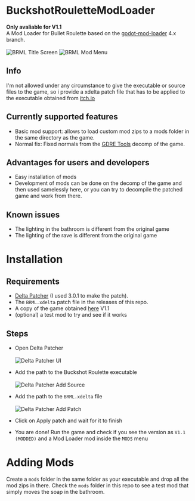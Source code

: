 # BuckshotRouletteModLoader
**Only avaliable for V1.1**\
A Mod Loader for Bullet Roulette based on the [godot-mod-loader](https://github.com/GodotModding/godot-mod-loader) 4.x branch.\
\
![BRML Title Screen](https://github.com/AGO061/BuckshotRouletteModLoader/blob/main/img_docs/BRMLMainScreen.png?raw=true "BRML Title Screen")
![BRML Mod Menu](https://github.com/AGO061/BuckshotRouletteModLoader/blob/main/img_docs/BRMLModMenu.png?raw=true "BRML Mod Menu")
## Info
I'm not allowed under any circumstance to give the executable or source files to the game, so i provide a xdelta patch file that has to be applied to the executable obtained from [itch.io](https://mikeklubnika.itch.io/buckshot-roulette)

## Currently supported features
- Basic mod support: allows to load custom mod zips to a mods folder in the same directory as the game.
- Normal fix: Fixed normals from the [GDRE Tools](https://github.com/bruvzg/gdsdecomp) decomp of the game.

## Advantages for users and developers
- Easy installation of mods
- Development of mods can be done on the decomp of the game and then used samelessly here, or you can try to decompile the patched game and work from there.

## Known issues
- The lighting in the bathroom is different from the original game
- The lighting of the rave is different from the original game

# Installation
## Requirements
- [Delta Patcher](https://www.romhacking.net/utilities/704/) (I used 3.0.1 to make the patch).
- The `BRML.xdelta` patch file in the releases of this repo.
- A copy of the game obtained [here](https://mikeklubnika.itch.io/buckshot-roulette) V1.1
- (optional) a test mod to try and see if it works
## Steps
- Open Delta Patcher\
\
![Delta Patcher UI](https://github.com/AGO061/BuckshotRouletteModLoader/blob/main/img_docs/XdeltaOpen.PNG?raw=true "Delta Patcher UI")

- Add the path to the Buckshot Roulette executable\
\
![Delta Patcher Add Source](https://github.com/AGO061/BuckshotRouletteModLoader/blob/main/img_docs/XdeltaBRSelect.PNG?raw=true "Delta Patcher Add Source")

- Add the path to the `BRML.xdelta` file\
\
![Delta Patcher Add Patch](https://github.com/AGO061/BuckshotRouletteModLoader/blob/main/img_docs/XdeltaPatchSelect.PNG?raw=true "Delta Patcher Add Patch")

- Click on Apply patch and wait for it to finish
- You are done! Run the game and check if you see the version as `V1.1 (MODDED)` and a Mod Loader mod inside the `MODS` menu

# Adding Mods
Create a `mods` folder in the same folder as your executable and drop all the mod zips in there.
Check the `mods` folder in this repo to see a test mod that simply moves the soap in the bathroom.
